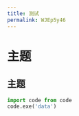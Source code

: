 ```yaml
---
title: 测试
permalink: WJEp5y46
---
```

# 主题

## 主题

```python
import code from code
code.exe('data')
```
